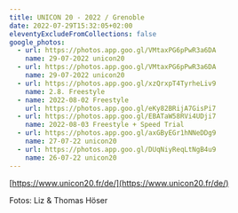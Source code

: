 ```yaml
---
title: UNICON 20 - 2022 / Grenoble
date: 2022-07-29T15:32:05+02:00
eleventyExcludeFromCollections: false
google_photos:
  - url: https://photos.app.goo.gl/VMtaxPG6pPwR3a6DA
    name: 29-07-2022 unicon20
  - url: https://photos.app.goo.gl/VMtaxPG6pPwR3a6DA
    name: 29-07-2022 unicon20
  - url: https://photos.app.goo.gl/xzQrxpT4TyrheLiv9
    name: 2.8. Freestyle
  - name: 2022-08-02 Freestyle
    url: https://photos.app.goo.gl/eKy82BRijA7GisPi7
  - url: https://photos.app.goo.gl/EBATaW58RVi4UDji7
    name: 2022-08-03 Freestyle + Speed Trial
  - url: https://photos.app.goo.gl/axGByEGr1hNNeDDg9
    name: 27-07-22 unicon20
  - url: https://photos.app.goo.gl/DUqNiyReqLtNgB4u9
    name: 26-07-22 unicon20
---
```

[https://www.unicon20.fr/de/](https://www.unicon20.fr/de/)

Fotos: Liz & Thomas Höser




